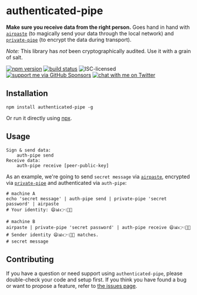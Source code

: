 # authenticated-pipe

**Make sure you receive data from the right person.** Goes hand in hand with [`airpaste`](https://npmjs.com/package/airpaste) (to magically send your data through the local network) and [`private-pipe`](https://npmjs.com/package/private-pipe) (to encrypt the data during transport).

*Note:* This library has *not* been cryptographically audited. Use it with a grain of salt.

[![npm version](https://img.shields.io/npm/v/authenticated-pipe.svg)](https://www.npmjs.com/package/authenticated-pipe)
[![build status](https://api.travis-ci.org/derhuerst/authenticated-pipe.svg?branch=master)](https://travis-ci.org/derhuerst/authenticated-pipe)
![ISC-licensed](https://img.shields.io/github/license/derhuerst/authenticated-pipe.svg)
[![support me via GitHub Sponsors](https://img.shields.io/badge/support%20me-donate-fa7664.svg)](https://github.com/sponsors/derhuerst)
[![chat with me on Twitter](https://img.shields.io/badge/chat%20with%20me-on%20Twitter-1da1f2.svg)](https://twitter.com/derhuerst)


## Installation

```shell
npm install authenticated-pipe -g
```

Or run it directly using [npx](https://npmjs.com/package/npx).


## Usage

```
Sign & send data:
	auth-pipe send
Receive data:
	auth-pipe receive [peer-public-key]
```

As an example, we're going to send `secret message` via [`airpaste`](https://npmjs.com/package/airpaste), encrypted via [`private-pipe`](https://npmjs.com/package/private-pipe) and authenticated via `auth-pipe`:

```shell
# machine A
echo 'secret message' | auth-pipe send | private-pipe 'secret password' | airpaste
# Your identity: 😄📊👉💧🙏💬

# machine B
airpaste | private-pipe 'secret password' | auth-pipe receive 😄📊👉💧🙏💬
# Sender identity 😄📊👉💧🙏💬 matches.
# secret message
```


## Contributing

If you have a question or need support using `authenticated-pipe`, please double-check your code and setup first. If you think you have found a bug or want to propose a feature, refer to [the issues page](https://github.com/derhuerst/authenticated-pipe/issues).
